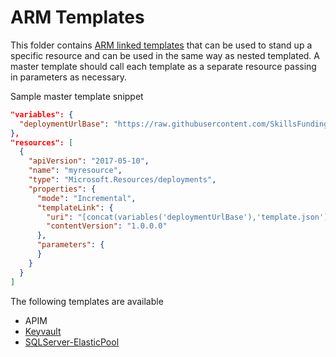# ARM Templates

This folder contains [ARM linked templates](https://docs.microsoft.com/en-us/azure/azure-resource-manager/resource-group-linked-templates) 
that can be used to stand up a specific resource and can be used in the same way as nested templated.
A master template should call each template as a separate resource passing in parameters as necessary.

Sample master template snippet

```json
"variables": {
  "deploymentUrlBase": "https://raw.githubusercontent.com/SkillsFundingAgency/dfc-devops/master/ArmTemplates/"
},
"resources": [
  {
    "apiVersion": "2017-05-10",
    "name": "myresource",
    "type": "Microsoft.Resources/deployments",
    "properties": {
      "mode": "Incremental",
      "templateLink": {
        "uri": "[concat(variables('deploymentUrlBase'),'template.json')]",
        "contentVersion": "1.0.0.0"
      },
      "parameters": {
      }
    }
  }
]
```

The following templates are available

* APIM
* [Keyvault](keyvault.md)
* [SQLServer-ElasticPool](sqlserver-elasticpool.md)
